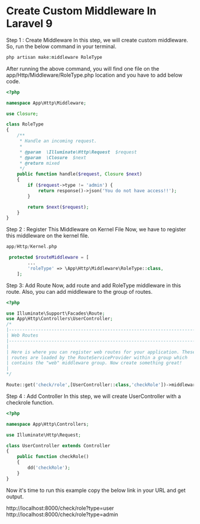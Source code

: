# Create Custom Middleware In Laravel 9

Step 1 : Create Middleware
In this step, we will create custom middleware. So, run the below command in your terminal. 

```php
php artisan make:middleware RoleType
```
After running the above command, you will find one file on the app/Http/Middleware/RoleType.php location and you have to add below code.
```php
<?php

namespace App\Http\Middleware;

use Closure;

class RoleType
{
    /**
     * Handle an incoming request.
     *
     * @param  \Illuminate\Http\Request  $request
     * @param  \Closure  $next
     * @return mixed
     */
    public function handle($request, Closure $next)
    {
        if ($request->type != 'admin') {
            return response()->json('You do not have access!!');
        }

        return $next($request);
    }
}
```

Step 2 : Register This Middleware on Kernel File
Now, we have to register this middleware on the kernel file.
```php
app/Http/Kernel.php

 protected $routeMiddleware = [
        ...
        'roleType' => \App\Http\Middleware\RoleType::class,
    ];
```
Step 3: Add Route
Now, add route and add RoleType middleware in this route. Also, you can add middleware to the group of routes. 
```php
<?php

use Illuminate\Support\Facades\Route;
use App\Http\Controllers\UserController;
/*
|--------------------------------------------------------------------------
| Web Routes
|--------------------------------------------------------------------------
|
| Here is where you can register web routes for your application. These
| routes are loaded by the RouteServiceProvider within a group which
| contains the "web" middleware group. Now create something great!
|
*/

Route::get('check/role',[UserController::class,'checkRole'])->middleware('roleType');
```

Step 4 :  Add Controller
In this step, we will create UserController with a checkrole function.

```php
<?php

namespace App\Http\Controllers;

use Illuminate\Http\Request;

class UserController extends Controller
{
    public function checkRole()
    {
        dd('checkRole');
    }
}
```
Now it's time to run this example copy the below link in your URL and get output.

http://localhost:8000/check/role?type=user
http://localhost:8000/check/role?type=admin
